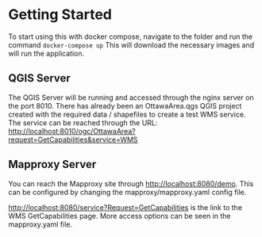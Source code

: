 # Getting Started
To start using this with docker compose, navigate to the folder and run the command
`docker-compose up` 
This will download the necessary images and will run the application.

## QGIS Server
The QGIS Server will be running and accessed through the nginx server on the port 8010. There has already been an OttawaArea.qgs QGIS project created with the required data / shapefiles to create a test WMS service. The service can be reached through the URL:
[http://localhost:8010/ogc/OttawaArea?request=GetCapabilities&service=WMS](http://localhost:8010/ogc/OttawaArea?request=GetCapabilities&service=WMS)

## Mapproxy Server
You can reach the Mapproxy site through [http://localhost:8080/demo](http://localhost:8080/demo). This can be configured by changing the mapproxy/mapproxy.yaml config file.

[http://localhost:8080/service?Request=GetCapabilities](http://localhost:8080/service?Request=GetCapabilities) is the link to the WMS GetCapabilities page. More access options can be seen in the mapproxy.yaml file.
